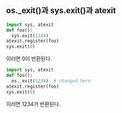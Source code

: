 ## os._exit()과 sys.exit()과 atexit

```python
import sys, atexit
def foo():
  sys.exit(1234)
atexit.register(foo)
sys.exit(0)
```
이러면 0이 반환된다.

```python
import sys, atexit
def foo():
  os._exit(1234)  # changed here
atexit.register(foo)
sys.exit(0)
```
이러면 1234가 반환된다.
